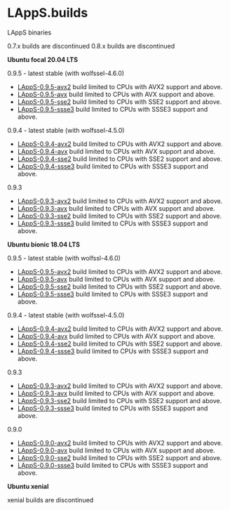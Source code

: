 # LAppS.builds
LAppS binaries


0.7.x builds are discontinued
0.8.x builds are discontinued

**Ubuntu focal 20.04 LTS**

0.9.5 - latest stable (with wolfssel-4.6.0)
  * [LAppS-0.9.5-avx2](https://github.com/ITpC/LAppS.builds/raw/master/focal/lapps-0.9.5-avx2-amd64.deb) build limited to CPUs with AVX2 support and above. 
  * [LAppS-0.9.5-avx](https://github.com/ITpC/LAppS.builds/raw/master/focal/lapps-0.9.5-avx-amd64.deb) build limited to CPUs with AVX support and above. 
  * [LAppS-0.9.5-sse2](https://github.com/ITpC/LAppS.builds/raw/master/focal/lapps-0.9.5-sse2-amd64.deb) build limited to CPUs with SSE2 support and above. 
  * [LAppS-0.9.5-ssse3](https://github.com/ITpC/LAppS.builds/raw/master/focal/lapps-0.9.5-ssse3-amd64.deb) build limited to CPUs with SSSE3 support and above. 

0.9.4 - latest stable (with wolfssel-4.5.0)
  * [LAppS-0.9.4-avx2](https://github.com/ITpC/LAppS.builds/raw/master/focal/lapps-0.9.4-avx2-amd64.deb) build limited to CPUs with AVX2 support and above. 
  * [LAppS-0.9.4-avx](https://github.com/ITpC/LAppS.builds/raw/master/focal/lapps-0.9.4-avx-amd64.deb) build limited to CPUs with AVX support and above. 
  * [LAppS-0.9.4-sse2](https://github.com/ITpC/LAppS.builds/raw/master/focal/lapps-0.9.4-sse2-amd64.deb) build limited to CPUs with SSE2 support and above. 
  * [LAppS-0.9.4-ssse3](https://github.com/ITpC/LAppS.builds/raw/master/focal/lapps-0.9.4-ssse3-amd64.deb) build limited to CPUs with SSSE3 support and above. 

0.9.3
  * [LAppS-0.9.3-avx2](https://github.com/ITpC/LAppS.builds/raw/master/focal/lapps-0.9.3-avx2-amd64.deb) build limited to CPUs with AVX2 support and above. 
  * [LAppS-0.9.3-avx](https://github.com/ITpC/LAppS.builds/raw/master/focal/lapps-0.9.3-avx-amd64.deb) build limited to CPUs with AVX support and above. 
  * [LAppS-0.9.3-sse2](https://github.com/ITpC/LAppS.builds/raw/master/focal/lapps-0.9.3-sse2-amd64.deb) build limited to CPUs with SSE2 support and above. 
  * [LAppS-0.9.3-ssse3](https://github.com/ITpC/LAppS.builds/raw/master/focal/lapps-0.9.3-ssse3-amd64.deb) build limited to CPUs with SSSE3 support and above. 

**Ubuntu bionic 18.04 LTS**

0.9.5 - latest stable (with wolfssl-4.6.0)
  * [LAppS-0.9.5-avx2](https://github.com/ITpC/LAppS.builds/raw/master/bionic/lapps-0.9.5-avx2-amd64.deb) build limited to CPUs with AVX2 support and above. 
  * [LAppS-0.9.5-avx](https://github.com/ITpC/LAppS.builds/raw/master/bionic/lapps-0.9.5-avx-amd64.deb) build limited to CPUs with AVX support and above. 
  * [LAppS-0.9.5-sse2](https://github.com/ITpC/LAppS.builds/raw/master/bionic/lapps-0.9.5-sse2-amd64.deb) build limited to CPUs with SSE2 support and above. 
  * [LAppS-0.9.5-ssse3](https://github.com/ITpC/LAppS.builds/raw/master/bionic/lapps-0.9.5-ssse3-amd64.deb) build limited to CPUs with SSSE3 support and above. 

0.9.4 - latest stable (with wolfssel-4.5.0)
  * [LAppS-0.9.4-avx2](https://github.com/ITpC/LAppS.builds/raw/master/bionic/lapps-0.9.4-avx2-amd64.deb) build limited to CPUs with AVX2 support and above. 
  * [LAppS-0.9.4-avx](https://github.com/ITpC/LAppS.builds/raw/master/bionic/lapps-0.9.4-avx-amd64.deb) build limited to CPUs with AVX support and above. 
  * [LAppS-0.9.4-sse2](https://github.com/ITpC/LAppS.builds/raw/master/bionic/lapps-0.9.4-sse2-amd64.deb) build limited to CPUs with SSE2 support and above. 
  * [LAppS-0.9.4-ssse3](https://github.com/ITpC/LAppS.builds/raw/master/bionic/lapps-0.9.4-ssse3-amd64.deb) build limited to CPUs with SSSE3 support and above. 

0.9.3 
  * [LAppS-0.9.3-avx2](https://github.com/ITpC/LAppS.builds/raw/master/bionic/lapps-0.9.3-avx2-amd64.deb) build limited to CPUs with AVX2 support and above. 
  * [LAppS-0.9.3-avx](https://github.com/ITpC/LAppS.builds/raw/master/bionic/lapps-0.9.3-avx-amd64.deb) build limited to CPUs with AVX support and above. 
  * [LAppS-0.9.3-sse2](https://github.com/ITpC/LAppS.builds/raw/master/bionic/lapps-0.9.3-sse2-amd64.deb) build limited to CPUs with SSE2 support and above. 
  * [LAppS-0.9.3-ssse3](https://github.com/ITpC/LAppS.builds/raw/master/bionic/lapps-0.9.3-ssse3-amd64.deb) build limited to CPUs with SSSE3 support and above. 


0.9.0 
  * [LAppS-0.9.0-avx2](https://github.com/ITpC/LAppS.builds/raw/master/bionic/lapps-0.9.0-avx2-amd64.deb) build limited to CPUs with AVX2 support and above. 
  * [LAppS-0.9.0-avx](https://github.com/ITpC/LAppS.builds/raw/master/bionic/lapps-0.9.0-avx-amd64.deb) build limited to CPUs with AVX support and above. 
  * [LAppS-0.9.0-sse2](https://github.com/ITpC/LAppS.builds/raw/master/bionic/lapps-0.9.0-sse2-amd64.deb) build limited to CPUs with SSE2 support and above. 
  * [LAppS-0.9.0-ssse3](https://github.com/ITpC/LAppS.builds/raw/master/bionic/lapps-0.9.0-ssse3-amd64.deb) build limited to CPUs with SSSE3 support and above. 

**Ubuntu xenial**

xenial builds are discontinued
